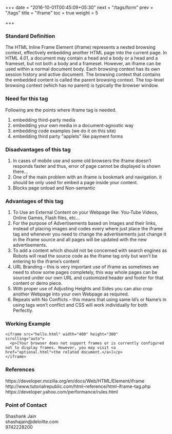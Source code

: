 +++
date = "2016-10-01T00:45:09+05:30"
next = "/tags/form"
prev = "/tags"
title = "iframe"
toc = true
weight = 5

+++

<h3>Standard Definition</h3>
The HTML Inline Frame Element (iframe) represents a nested browsing context, effectively embedding another HTML page into the current page. In HTML 4.01, a document may contain a head and a body or a head and a frameset, but not both a body and a frameset. However, an iframe can be used within a normal document body. Each browsing context has its own session history and active document. The browsing context that contains the embedded content is called the parent browsing context. The top-level browsing context (which has no parent) is typically the browser window.

<h3>Need for this tag</h3>
Following are the points where iframe tag is needed.
<ol>
  <li>embedding third-party media</li>
  <li>embedding your own media in a document-agnostic way</li>
  <li>embedding code examples (we do it on this site)</li>
  <li>embedding third party "applets" like payment forms</li>
</ol>

<h3>Disadvantages of this tag</h3>
<ol>
  <li>In cases of mobile use and some old browsers the iframe doesn’t responds faster and thus, error of page cannot be displayed is shown there…</li>
  <li>One of the main problem with an iframe is bookmark and navigation. it should be only used for embed a page inside your content.</li>
  <li>Blocks page onload and Non-semantic</li>
</ol>
<h3>Advantages of this tag</h3>
<ol>
  <li>To Use an External Content on your Webpage like: You-Tube Videos, Online Games, Flash files, etc…</li>
  <li>For the purpose of Advertisements based on Images and their links, instead of placing images and codes every where just place the iframe tag and whenever you need to change the advertisements just change it in the iframe source and all pages will be updated with the new advertisements.</li>
  <li>To add a content which should not be concerned with search engines as Robots will read the source code as the iframe tag only but won’t be entering to the iframe’s content</li>
  <li>URL Branding – this is very important use of iframe as sometimes we need to show some pages completely, this way whole pages can be sourced under our own URL and customized header and footer for that content or demo piece.</li>
  <li>With proper use of Adjusting Heights and Sides you can also crop another Webpage into your own Webpage as required.</li>
  <li>Repeats with No Conflicts – this means that using same Id’s or Name’s in using tags won’t conflict and CSS will work individually for both Perfectly.</li>
</ol>

<h3>Working Example</h3>

    <iframe src="hello.html" width="400" height="300"
    scrolling="auto">
      <p>[Your browser does not support frames or is currently configured not to display frames. However, you may visit <a href="optional.html">the related document.</a>]</p>
    </iframe>

<h3>References</h3>
https://developer.mozilla.org/en/docs/Web/HTML/Element/iframe
<br>
http://www.tutorialrepublic.com/html-reference/html-iframe-tag.php
<br>
https://developer.yahoo.com/performance/rules.html


<h3>Point of Contact</h3>
Shashank Jain <br>
shashajain@deloitte.com <br>
9742228200

